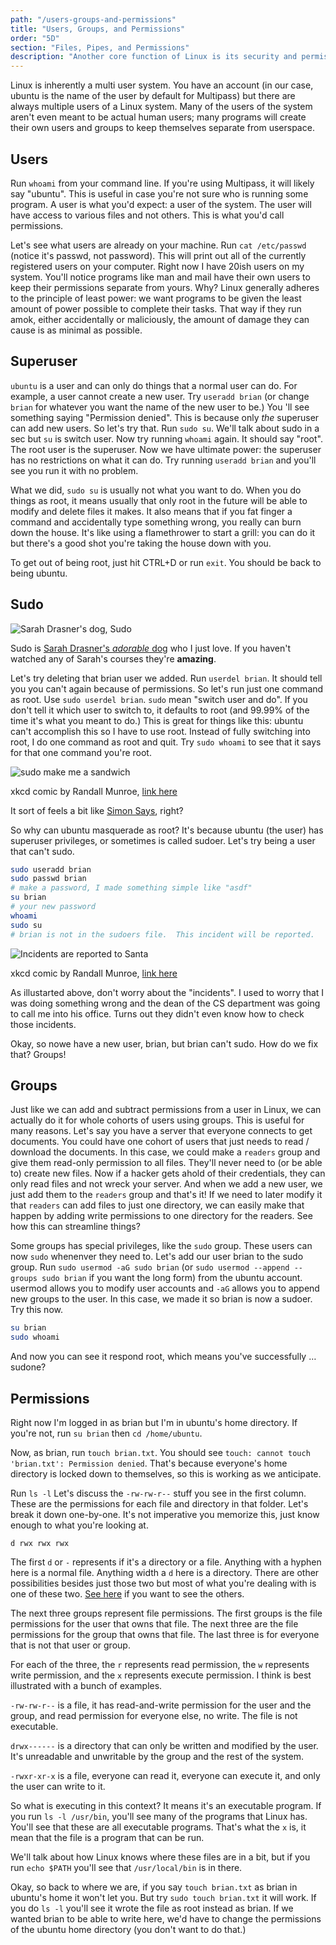 ```yaml
---
path: "/users-groups-and-permissions"
title: "Users, Groups, and Permissions"
order: "5D"
section: "Files, Pipes, and Permissions"
description: "Another core function of Linux is its security and permission model. This centers around the concepts of users, groups, and permissions. Brian explains what this means to a user of Linux."
---
```


Linux is inherently a multi user system. You have an account (in our case, ubuntu is the name of the user by default for Multipass) but there are always multiple users of a Linux system. Many of the users of the system aren't even meant to be actual human users; many programs will create their own users and groups to keep themselves separate from userspace.

## Users

Run `whoami` from your command line. If you're using Multipass, it will likely say "ubuntu". This is useful in case you're not sure who is running some program. A user is what you'd expect: a user of the system. The user will have access to various files and not others. This is what you'd call permissions.

Let's see what users are already on your machine. Run `cat /etc/passwd` (notice it's passwd, not password). This will print out all of the currently registered users on your computer. Right now I have 20ish users on my system. You'll notice programs like man and mail have their own users to keep their permissions separate from yours. Why? Linux generally adheres to the principle of least power: we want programs to be given the least amount of power possible to complete their tasks. That way if they run amok, either accidentally or maliciously, the amount of damage they can cause is as minimal as possible.

## Superuser

`ubuntu` is a user and can only do things that a normal user can do. For example, a user cannot create a new user. Try `useradd brian` (or change `brian` for whatever you want the name of the new user to be.) You 'll see something saying "Permission denied". This is because only _the_ superuser can add new users. So let's try that. Run `sudo su`. We'll talk about sudo in a sec but `su` is switch user. Now try running `whoami` again. It should say "root". The root user is the superuser. Now we have ultimate power: the superuser has no restrictions on what it can do. Try running `useradd brian` and you'll see you run it with no problem.

What we did, `sudo su` is usually not what you want to do. When you do things as root, it means usually that only root in the future will be able to modify and delete files it makes. It also means that if you fat finger a command and accidentally type something wrong, you really can burn down the house. It's like using a flamethrower to start a grill: you can do it but there's a good shot you're taking the house down with you.

To get out of being root, just hit CTRL+D or run `exit`. You should be back to being ubuntu.

## Sudo

![Sarah Drasner's dog, Sudo](./images/sudo.jpg)

Sudo is [Sarah Drasner's _adorable_ dog][sarah] who I just love. If you haven't watched any of Sarah's courses they're **amazing**.

Let's try deleting that brian user we added. Run `userdel brian`. It should tell you you can't again because of permissions. So let's run just one command as root. Use `sudo userdel brian`. `sudo` mean "switch user and do". If you don't tell it which user to switch to, it defaults to root (and 99.99% of the time it's what you meant to do.) This is great for things like this: ubuntu can't accomplish this so I have to use root. Instead of fully switching into root, I do one command as root and quit. Try `sudo whoami` to see that it says for that one command you're root.

![sudo make me a sandwich](./images/sandwich.png)

xkcd comic by Randall Munroe, [link here][sandwich]

It sort of feels a bit like [Simon Says][simon], right?

So why can ubuntu masquerade as root? It's because ubuntu (the user) has superuser privileges, or sometimes is called sudoer. Let's try being a user that can't sudo.

```bash
sudo useradd brian
sudo passwd brian
# make a password, I made something simple like "asdf"
su brian
# your new password
whoami
sudo su
# brian is not in the sudoers file.  This incident will be reported.
```

![Incidents are reported to Santa](./images/incident.png)

xkcd comic by Randall Munroe, [link here][incident]

As illustarted above, don't worry about the "incidents". I used to worry that I was doing something wrong and the dean of the CS department was going to call me into his office. Turns out they didn't even know how to check those incidents.

Okay, so nowe have a new user, brian, but brian can't sudo. How do we fix that? Groups!

## Groups

Just like we can add and subtract permissions from a user in Linux, we can actually do it for whole cohorts of users using groups. This is useful for many reasons. Let's say you have a server that everyone connects to get documents. You could have one cohort of users that just needs to read / download the documents. In this case, we could make a `readers` group and give them read-only permission to all files. They'll never need to (or be able to) create new files. Now if a hacker gets ahold of their credentials, they can only read files and not wreck your server. And when we add a new user, we just add them to the `readers` group and that's it! If we need to later modify it that `readers` can add files to just one directory, we can easily make that happen by adding write permissions to one directory for the readers. See how this can streamline things?

Some groups has special privileges, like the `sudo` group. These users can now `sudo` whenenver they need to. Let's add our user brian to the sudo group. Run `sudo usermod -aG sudo brian` (or `sudo usermod --append --groups sudo brian` if you want the long form) from the ubuntu account. usermod allows you to modify user accounts and `-aG` allows you to append new groups to the user. In this case, we made it so brian is now a sudoer. Try this now.

```bash
su brian
sudo whoami
```

And now you can see it respond root, which means you've successfully … sudone?

## Permissions

Right now I'm logged in as brian but I'm in ubuntu's home directory. If you're not, run `su brian` then `cd /home/ubuntu`.

Now, as brian, run `touch brian.txt`. You should see `touch: cannot touch 'brian.txt': Permission denied`. That's because everyone's home directory is locked down to themselves, so this is working as we anticipate.

Run `ls -l` Let's discuss the `-rw-rw-r--` stuff you see in the first column. These are the permissions for each file and directory in that folder. Let's break it down one-by-one. It's not imperative you memorize this, just know enough to what you're looking at.

`d rwx rwx rwx`

The first `d` or `-` represents if it's a directory or a file. Anything with a hyphen here is a normal file. Anything width a `d` here is a directory. There are other possibilities besides just those two but most of what you're dealing with is one of these two. [See here][linux] if you want to see the others.

The next three groups represent file permissions. The first groups is the file permissions for the user that owns that file. The next three are the file permissions for the group that owns that file. The last three is for everyone that is not that user or group.

For each of the three, the `r` represents read permission, the `w` represents write permission, and the `x` represents execute permission. I think is best illustrated with a bunch of examples.

`-rw-rw-r--` is a file, it has read-and-write permission for the user and the group, and read permission for everyone else, no write. The file is not executable.

`drwx------` is a directory that can only be written and modified by the user. It's unreadable and unwritable by the group and the rest of the system.

`-rwxr-xr-x` is a file, everyone can read it, everyone can execute it, and only the user can write to it.

So what is executing in this context? It means it's an executable program. If you run `ls -l /usr/bin`, you'll see many of the programs that Linux has. You'll see that these are all executable programs. That's what the `x` is, it mean that the file is a program that can be run.

We'll talk about how Linux knows where these files are in a bit, but if you run `echo $PATH` you'll see that `/usr/local/bin` is in there.

Okay, so back to where we are, if you say `touch brian.txt` as brian in ubuntu's home it won't let you. But try `sudo touch brian.txt` it will work. If you do `ls -l` you'll see it wrote the file as root instead as brian. If we wanted brian to be able to write here, we'd have to change the permissions of the ubuntu home directory (you don't want to do that.)

[sarah]: https://frontendmasters.com/teachers/sarah-drasner/
[incident]: https://xkcd.com/838/
[sandwich]: https://xkcd.com/149/
[simon]: https://en.wikipedia.org/wiki/Simon_Says
[linux]: https://www.linux.com/training-tutorials/file-types-linuxunix-explained-detail/
